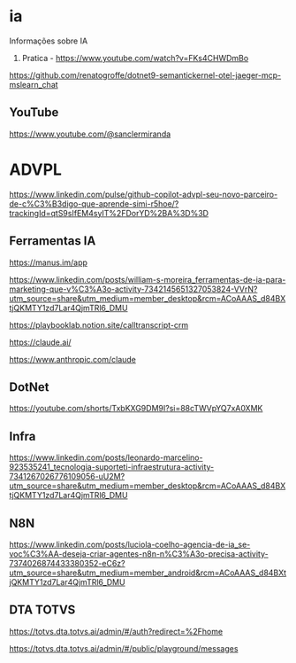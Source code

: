 # ia
Informações sobre IA

1) Pratica - https://www.youtube.com/watch?v=FKs4CHWDmBo

https://github.com/renatogroffe/dotnet9-semantickernel-otel-jaeger-mcp-mslearn_chat

## YouTube
https://www.youtube.com/@sanclermiranda

# ADVPL
https://www.linkedin.com/pulse/github-copilot-advpl-seu-novo-parceiro-de-c%C3%B3digo-que-aprende-simi-r5hoe/?trackingId=qtS9sIfEM4syIT%2FDorYD%2BA%3D%3D

## Ferramentas IA

https://manus.im/app

https://www.linkedin.com/posts/william-s-moreira_ferramentas-de-ia-para-marketing-que-v%C3%A3o-activity-7342145651327053824-VVrN?utm_source=share&utm_medium=member_desktop&rcm=ACoAAAS_d84BXtjQKMTY1zd7Lar4QjmTRl6_DMU

https://playbooklab.notion.site/calltranscript-crm

https://claude.ai/

https://www.anthropic.com/claude

## DotNet
https://youtube.com/shorts/TxbKXG9DM9I?si=88cTWVpYQ7xA0XMK

## Infra

https://www.linkedin.com/posts/leonardo-marcelino-923535241_tecnologia-suporteti-infraestrutura-activity-7341267026776109056-uU2M?utm_source=share&utm_medium=member_desktop&rcm=ACoAAAS_d84BXtjQKMTY1zd7Lar4QjmTRl6_DMU

## N8N
https://www.linkedin.com/posts/luciola-coelho-agencia-de-ia_se-voc%C3%AA-deseja-criar-agentes-n8n-n%C3%A3o-precisa-activity-7374026874433380352-eC6z?utm_source=share&utm_medium=member_android&rcm=ACoAAAS_d84BXtjQKMTY1zd7Lar4QjmTRl6_DMU


## DTA TOTVS

https://totvs.dta.totvs.ai/admin/#/auth?redirect=%2Fhome

https://totvs.dta.totvs.ai/admin/#/public/playground/messages

